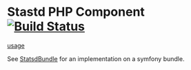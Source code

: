 # Stastd PHP Component [![Build Status](https://github.com/BedrockStreaming/Statsd/actions/workflows/tests.yml/badge.svg)](https://github.com/BedrockStreaming/Statsd/actions/workflows/tests.yml)

[usage](doc/usage.md)

See [StatsdBundle](https://github.com/M6Web/StatsdBundle) for an implementation on a symfony bundle.
